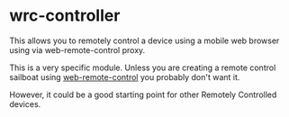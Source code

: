 # wrc-controller
This allows you to remotely control a device using a mobile web browser using via web-remote-control proxy.

This is a very specific module.  Unless you are creating a remote control sailboat using [web-remote-control](https://github.com/psiphi75/web-remote-control)
you probably don't want it.

However, it could be a good starting point for other Remotely Controlled devices.
